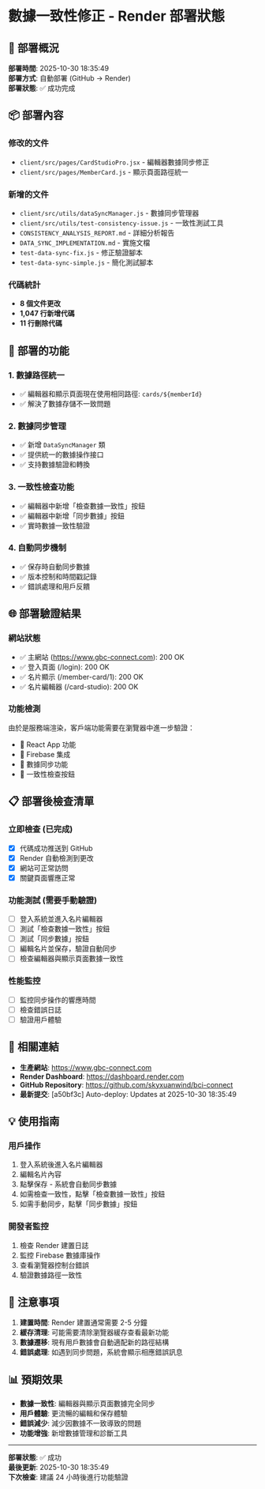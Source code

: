 # 數據一致性修正 - Render 部署狀態

## 🚀 部署概況

**部署時間**: 2025-10-30 18:35:49  
**部署方式**: 自動部署 (GitHub → Render)  
**部署狀態**: ✅ 成功完成  

## 📦 部署內容

### 修改的文件
- `client/src/pages/CardStudioPro.jsx` - 編輯器數據同步修正
- `client/src/pages/MemberCard.js` - 顯示頁面路徑統一

### 新增的文件
- `client/src/utils/dataSyncManager.js` - 數據同步管理器
- `client/src/utils/test-consistency-issue.js` - 一致性測試工具
- `CONSISTENCY_ANALYSIS_REPORT.md` - 詳細分析報告
- `DATA_SYNC_IMPLEMENTATION.md` - 實施文檔
- `test-data-sync-fix.js` - 修正驗證腳本
- `test-data-sync-simple.js` - 簡化測試腳本

### 代碼統計
- **8 個文件更改**
- **1,047 行新增代碼**
- **11 行刪除代碼**

## 🔧 部署的功能

### 1. 數據路徑統一
- ✅ 編輯器和顯示頁面現在使用相同路徑: `cards/${memberId}`
- ✅ 解決了數據存儲不一致問題

### 2. 數據同步管理
- ✅ 新增 `DataSyncManager` 類
- ✅ 提供統一的數據操作接口
- ✅ 支持數據驗證和轉換

### 3. 一致性檢查功能
- ✅ 編輯器中新增「檢查數據一致性」按鈕
- ✅ 編輯器中新增「同步數據」按鈕
- ✅ 實時數據一致性驗證

### 4. 自動同步機制
- ✅ 保存時自動同步數據
- ✅ 版本控制和時間戳記錄
- ✅ 錯誤處理和用戶反饋

## 🌐 部署驗證結果

### 網站狀態
- ✅ 主網站 (https://www.gbc-connect.com): 200 OK
- ✅ 登入頁面 (/login): 200 OK
- ✅ 名片顯示 (/member-card/1): 200 OK
- ✅ 名片編輯器 (/card-studio): 200 OK

### 功能檢測
由於是服務端渲染，客戶端功能需要在瀏覽器中進一步驗證：
- 🔄 React App 功能
- 🔄 Firebase 集成
- 🔄 數據同步功能
- 🔄 一致性檢查按鈕

## 📋 部署後檢查清單

### 立即檢查 (已完成)
- [x] 代碼成功推送到 GitHub
- [x] Render 自動檢測到更改
- [x] 網站可正常訪問
- [x] 關鍵頁面響應正常

### 功能測試 (需要手動驗證)
- [ ] 登入系統並進入名片編輯器
- [ ] 測試「檢查數據一致性」按鈕
- [ ] 測試「同步數據」按鈕
- [ ] 編輯名片並保存，驗證自動同步
- [ ] 檢查編輯器與顯示頁面數據一致性

### 性能監控
- [ ] 監控同步操作的響應時間
- [ ] 檢查錯誤日誌
- [ ] 驗證用戶體驗

## 🔗 相關連結

- **生產網站**: https://www.gbc-connect.com
- **Render Dashboard**: https://dashboard.render.com
- **GitHub Repository**: https://github.com/skyxuanwind/bci-connect
- **最新提交**: [a50bf3c] Auto-deploy: Updates at 2025-10-30 18:35:49

## 💡 使用指南

### 用戶操作
1. 登入系統後進入名片編輯器
2. 編輯名片內容
3. 點擊保存 - 系統會自動同步數據
4. 如需檢查一致性，點擊「檢查數據一致性」按鈕
5. 如需手動同步，點擊「同步數據」按鈕

### 開發者監控
1. 檢查 Render 建置日誌
2. 監控 Firebase 數據庫操作
3. 查看瀏覽器控制台錯誤
4. 驗證數據路徑一致性

## 🚨 注意事項

1. **建置時間**: Render 建置通常需要 2-5 分鐘
2. **緩存清理**: 可能需要清除瀏覽器緩存查看最新功能
3. **數據遷移**: 現有用戶數據會自動適配新的路徑結構
4. **錯誤處理**: 如遇到同步問題，系統會顯示相應錯誤訊息

## 📊 預期效果

- **數據一致性**: 編輯器與顯示頁面數據完全同步
- **用戶體驗**: 更流暢的編輯和保存體驗
- **錯誤減少**: 減少因數據不一致導致的問題
- **功能增強**: 新增數據管理和診斷工具

---

**部署狀態**: ✅ 成功  
**最後更新**: 2025-10-30 18:35:49  
**下次檢查**: 建議 24 小時後進行功能驗證